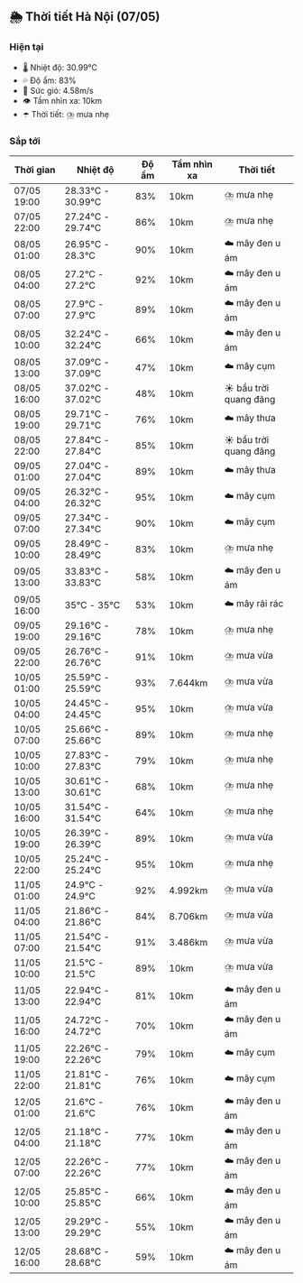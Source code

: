 ## 🌦️ Thời tiết Hà Nội (07/05)

### Hiện tại

- 🌡️ Nhiệt độ: 30.99℃
- 💦 Độ ẩm: 83%
- 💨 Sức gió: 4.58m/s
- 👁️ Tầm nhìn xa: 10km
- ☂️ Thời tiết: ⛈️ mưa nhẹ

### Sắp tới

| Thời gian | Nhiệt độ | Độ ẩm | Tầm nhìn xa | Thời tiết |
| --- | --- | --- | --- | --- |
| 07/05 19:00 | 28.33℃ - 30.99℃ | 83% | 10km | ⛈️ mưa nhẹ |
| 07/05 22:00 | 27.24℃ - 29.74℃ | 86% | 10km | ⛈️ mưa nhẹ |
| 08/05 01:00 | 26.95℃ - 28.3℃ | 90% | 10km | ☁️ mây đen u ám |
| 08/05 04:00 | 27.2℃ - 27.2℃ | 92% | 10km | ☁️ mây đen u ám |
| 08/05 07:00 | 27.9℃ - 27.9℃ | 89% | 10km | ☁️ mây đen u ám |
| 08/05 10:00 | 32.24℃ - 32.24℃ | 66% | 10km | ☁️ mây đen u ám |
| 08/05 13:00 | 37.09℃ - 37.09℃ | 47% | 10km | ☁️ mây cụm |
| 08/05 16:00 | 37.02℃ - 37.02℃ | 48% | 10km | ☀️ bầu trời quang đãng |
| 08/05 19:00 | 29.71℃ - 29.71℃ | 76% | 10km | ☁️ mây thưa |
| 08/05 22:00 | 27.84℃ - 27.84℃ | 85% | 10km | ☀️ bầu trời quang đãng |
| 09/05 01:00 | 27.04℃ - 27.04℃ | 89% | 10km | ☁️ mây thưa |
| 09/05 04:00 | 26.32℃ - 26.32℃ | 95% | 10km | ☁️ mây cụm |
| 09/05 07:00 | 27.34℃ - 27.34℃ | 90% | 10km | ☁️ mây cụm |
| 09/05 10:00 | 28.49℃ - 28.49℃ | 83% | 10km | ⛈️ mưa nhẹ |
| 09/05 13:00 | 33.83℃ - 33.83℃ | 58% | 10km | ☁️ mây đen u ám |
| 09/05 16:00 | 35℃ - 35℃ | 53% | 10km | ☁️ mây rải rác |
| 09/05 19:00 | 29.16℃ - 29.16℃ | 78% | 10km | ⛈️ mưa nhẹ |
| 09/05 22:00 | 26.76℃ - 26.76℃ | 91% | 10km | ⛈️ mưa vừa |
| 10/05 01:00 | 25.59℃ - 25.59℃ | 93% | 7.644km | ⛈️ mưa vừa |
| 10/05 04:00 | 24.45℃ - 24.45℃ | 95% | 10km | ⛈️ mưa vừa |
| 10/05 07:00 | 25.66℃ - 25.66℃ | 89% | 10km | ⛈️ mưa nhẹ |
| 10/05 10:00 | 27.83℃ - 27.83℃ | 79% | 10km | ⛈️ mưa nhẹ |
| 10/05 13:00 | 30.61℃ - 30.61℃ | 68% | 10km | ⛈️ mưa nhẹ |
| 10/05 16:00 | 31.54℃ - 31.54℃ | 64% | 10km | ⛈️ mưa nhẹ |
| 10/05 19:00 | 26.39℃ - 26.39℃ | 89% | 10km | ⛈️ mưa vừa |
| 10/05 22:00 | 25.24℃ - 25.24℃ | 95% | 10km | ⛈️ mưa nhẹ |
| 11/05 01:00 | 24.9℃ - 24.9℃ | 92% | 4.992km | ⛈️ mưa vừa |
| 11/05 04:00 | 21.86℃ - 21.86℃ | 84% | 8.706km | ⛈️ mưa vừa |
| 11/05 07:00 | 21.54℃ - 21.54℃ | 91% | 3.486km | ⛈️ mưa vừa |
| 11/05 10:00 | 21.5℃ - 21.5℃ | 89% | 10km | ⛈️ mưa vừa |
| 11/05 13:00 | 22.94℃ - 22.94℃ | 81% | 10km | ☁️ mây đen u ám |
| 11/05 16:00 | 24.72℃ - 24.72℃ | 70% | 10km | ☁️ mây đen u ám |
| 11/05 19:00 | 22.26℃ - 22.26℃ | 79% | 10km | ☁️ mây cụm |
| 11/05 22:00 | 21.81℃ - 21.81℃ | 76% | 10km | ☁️ mây cụm |
| 12/05 01:00 | 21.6℃ - 21.6℃ | 76% | 10km | ☁️ mây đen u ám |
| 12/05 04:00 | 21.18℃ - 21.18℃ | 77% | 10km | ☁️ mây đen u ám |
| 12/05 07:00 | 22.26℃ - 22.26℃ | 77% | 10km | ☁️ mây đen u ám |
| 12/05 10:00 | 25.85℃ - 25.85℃ | 66% | 10km | ☁️ mây đen u ám |
| 12/05 13:00 | 29.29℃ - 29.29℃ | 55% | 10km | ☁️ mây đen u ám |
| 12/05 16:00 | 28.68℃ - 28.68℃ | 59% | 10km | ☁️ mây đen u ám |
